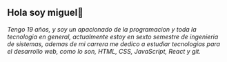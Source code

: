 ## Hola soy miguel👋
*Tengo 19 años, y soy un apacionado de la programacion y toda la tecnologia en general, actualmente estoy en sexto semestre de ingenieria de sistemas, ademas de mi carrera me dedico a estudiar tecnologias para el desarrollo web, como lo son, HTML, CSS, JavaScript, React y git.*

<!--
**MiguelBecerra219/MiguelBecerra219** is a ✨ _special_ ✨ repository because its `README.md` (this file) appears on your GitHub profile.

Here are some ideas to get you started:

- 🔭 I’m currently working on ...
- 🌱 I’m currently learning ...
- 👯 I’m looking to collaborate on ...
- 🤔 I’m looking for help with ...
- 💬 Ask me about ...
- 📫 How to reach me: ...
- 😄 Pronouns: ...
- ⚡ Fun fact: ...
-->
